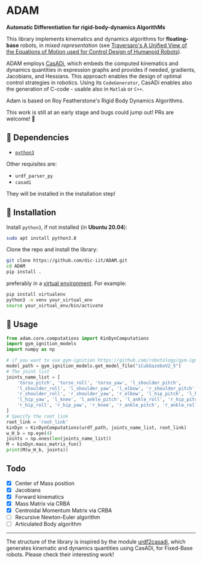 # ADAM

**Automatic Differentiation for rigid-body-dynamics AlgorithMs**

This library implements kinematics and dynamics algorithms for **floating-base** robots, in _mixed representation_ (see [Traversaro's A Unified View of the Equations of Motion used for Control Design of Humanoid Robots](https://www.researchgate.net/publication/312200239_A_Unified_View_of_the_Equations_of_Motion_used_for_Control_Design_of_Humanoid_Robots)).

ADAM employs [CasADi](https://web.casadi.org/), which embeds the computed kinematics and dynamics quantities in expression graphs and provides if needed, gradients, Jacobians, and Hessians. This approach enables the design of optimal control strategies in robotics. Using its `CodeGenerator`, CasADi enables also the generation of C-code - usable also in `Matlab` or `C++`.

Adam is based on Roy Featherstone's Rigid Body Dynamics Algorithms.

This work is still at an early stage and bugs could jump out!
PRs are welcome! :rocket:

## :hammer: Dependencies

- [`python3`](https://wiki.python.org/moin/BeginnersGuide)

Other requisites are:

- `urdf_parser_py`
- `casadi`

They will be installed in the installation step!

## :floppy_disk: Installation

Install `python3`, if not installed (in **Ubuntu 20.04**):

```bash
sudo apt install python3.8
```

Clone the repo and install the library:

```bash
git clone https://github.com/dic-iit/ADAM.git
cd ADAM
pip install .
```

preferably in a [virtual environment](https://docs.python.org/3/library/venv.html#venv-def). For example:

```bash
pip install virtualenv
python3 -m venv your_virtual_env
source your_virtual_env/bin/activate
```

## :rocket: Usage

```python
from adam.core.computations import KinDynComputations
import gym_ignition_models
import numpy as np

# if you want to use gym-ignition https://github.com/robotology/gym-ignition to retrieve the urdf
model_path = gym_ignition_models.get_model_file("iCubGazeboV2_5")
# The joint list
joints_name_list = [
    'torso_pitch', 'torso_roll', 'torso_yaw', 'l_shoulder_pitch',
    'l_shoulder_roll', 'l_shoulder_yaw', 'l_elbow', 'r_shoulder_pitch',
    'r_shoulder_roll', 'r_shoulder_yaw', 'r_elbow', 'l_hip_pitch', 'l_hip_roll',
    'l_hip_yaw', 'l_knee', 'l_ankle_pitch', 'l_ankle_roll', 'r_hip_pitch',
    'r_hip_roll', 'r_hip_yaw', 'r_knee', 'r_ankle_pitch', 'r_ankle_roll'
]
# Specify the root link
root_link = 'root_link'
kinDyn = KinDynComputations(urdf_path, joints_name_list, root_link)
w_H_b = np.eye(4)
joints = np.ones(len(joints_name_list))
M = kinDyn.mass_matrix_fun()
print(M(w_H_b, joints))
```

## Todo

- [x] Center of Mass position
- [x] Jacobians
- [x] Forward kinematics
- [x] Mass Matrix via CRBA
- [x] Centroidal Momentum Matrix via CRBA
- [ ] Recursive Newton-Euler algorithm
- [ ] Articulated Body algorithm

---

The structure of the library is inspired by the module [urdf2casadi](https://github.com/mahaarbo/urdf2casadi/blob/master/README.md), which generates kinematic and dynamics quantities using CasADi, for Fixed-Base robots. Please check their interesting work!
